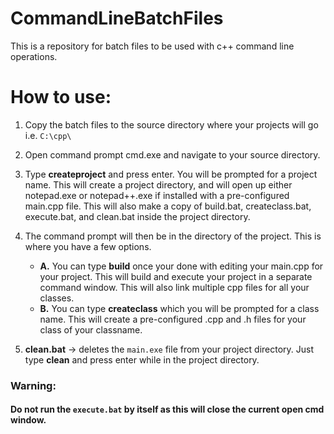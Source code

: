 # CommandLineBatchFiles
This is a repository for batch files to be used with c++ command line operations.

# How to use:
1. Copy the batch files to the source directory where your projects will go i.e. ```C:\cpp\```

2. Open command prompt cmd.exe and navigate to your source directory.

3. Type <b>createproject</b> and press enter. You will be prompted for a project name. This will create a project directory, and will open up either notepad.exe or notepad++.exe if installed with a pre-configured main.cpp file. This will also make a copy of build.bat, createclass.bat, execute.bat, and clean.bat inside the project directory.

4. The command prompt will then be in the directory of the project. This is where you have a few options. 
      - **A.** You can type <b>build</b> once your done with editing your main.cpp for your project. This will build and execute your project in a separate command window. This will also link multiple cpp files for all your classes.
      - **B.** You can type <b>createclass</b> which you will be prompted for a class name. This will create a pre-configured .cpp and .h files for your class of your classname.

5. **clean.bat** -> deletes the ```main.exe``` file from your project directory. Just type <b>clean</b> and press enter while in the project directory.

### **Warning:** 
#### Do not run the ```execute.bat``` by itself as this will close the current open cmd window. 
